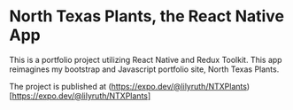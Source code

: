 # North Texas Plants, the React Native App

This is a portfolio project utilizing React Native and Redux Toolkit. This app reimagines my bootstrap and Javascript portfolio site, North Texas Plants. 

The project is published at (https://expo.dev/@lilyruth/NTXPlants)[https://expo.dev/@lilyruth/NTXPlants]